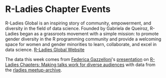 # R-Ladies Chapter Events

R-Ladies Global is an inspiring story of community, empowerment, and diversity in the field of data science. Founded by Gabriela de Queiroz, R-Ladies began as a grassroots movement with a simple mission: to promote gender diversity in the R programming community and provide a welcoming space for women and gender minorities to learn, collaborate, and excel in data science. [R-Ladies Global Website](https://rladies.org/)

The data this week comes from [Federica Gazzelloni](https://github.com/Fgazzelloni)'s [presentation](https://youtu.be/EstytFNjrWc) on [R-Ladies Chapters: Making talks work for diverse audiences](https://github.com/Fgazzelloni/RLadies-Chapters-Making-Talks-Work-for-Diverse-Audiences/tree/main) with data from the [rladies meetup-archive](https://github.com/rladies/meetup_archive).
